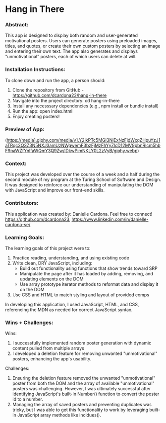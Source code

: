 # Hang in There  

### Abstract:
This app is designed to display both random and user-generated motivational posters. Users can generate posters using preloaded images, titles, and quotes, or create their own custom posters by selecting an image and entering their own text. The app also generates and displays "unmotivational" posters, each of which users can delete at will.

### Installation Instructions:
To clone down and run the app, a person should:
1. Clone the repository from GitHub - https://github.com/dcardona23/hang-in-there
2. Navigate into the project directory: cd hang-in-there
3. Install any necesssary dependencies (e.g., npm install or bundle install)
4. Run the app: open index.html 
5. Enjoy creating posters!

### Preview of App:
(https://media1.giphy.com/media/v1.Y2lkPTc5MGI3NjExNzFjdWxqZHpuYzJ1aTRqc3Q3Z3N5NXJ3amUzNWgwemF3bzFjMzFhYyZlcD12MV9pbnRlcm5hbF9naWZfYnlfaWQmY3Q9Zw/lDkwPimNKLY0L2zVyB/giphy.webp)

### Context:
This project was developed over the course of a week and a half during the second module of my program at the Turing School of Software and Design. It was designed to reinforce our understanding of manipulating the DOM with JavaScript and improve our front-end skills. 

### Contributors:
This application was created by: Danielle Cardona. 
Feel free to connect! https://github.com/dcardona23, https://www.linkedin.com/in/danielle-cardona-se/ 

### Learning Goals:
The learning goals of this project were to:
1. Practice reading, understanding, and using existing code
2. Write clean, DRY JavaScript, including: 
    - Build out functionality using functions that show trends toward SRP
    - Manipulate the page after it has loaded by adding, removing, and updating elements on the DOM
    - Use array prototype iterator methods to reformat data and display it on the DOM
4. Use CSS and HTML to match styling and layout of provided comps

In developing this application, I used JavaScript, HTML, and CSS, referencing the MDN as needed for correct JavaScript syntax. 

### Wins + Challenges:
Wins: 
1. I successfully implemented random poster generation with dynamic content pulled from multiple arrays
2. I developed a deletion feature for removing unwanted "unmotivational" posters, enhancing the app's usability.

Challenges:
1. Ensuring the deletion feature removed the unwanted "unmotivational" poster from both the DOM and the array of available "unmotivational" posters was challenging. However, I was ultimately successful after identifying JavaScript's built-in Number() function to convert the poster id to a number. 
2. Managing the array of saved posters and preventing duplicates was tricky, but I was able to get this functionality to work by leveraging built-in JavaScript array methods like incldues(). 

